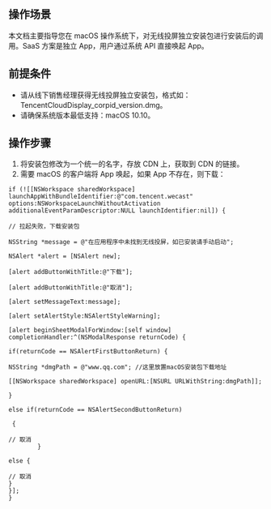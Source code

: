 ## 操作场景
本文档主要指导您在 macOS 操作系统下，对无线投屏独立安装包进行安装后的调用。SaaS 方案是独立 App，用户通过系统 API 直接唤起 App。

## 前提条件
- 请从线下销售经理获得无线投屏独立安装包，格式如：TencentCloudDisplay_corpid_version.dmg。
- 请确保系统版本最低支持：macOS 10.10。



## 操作步骤
1. 将安装包修改为一个统一的名字，存放 CDN 上，获取到 CDN 的链接。
2. 需要 macOS 的客户端将 App 唤起，如果 App 不存在，则下载：

```
if (![[NSWorkspace sharedWorkspace] launchAppWithBundleIdentifier:@"com.tencent.wecast" options:NSWorkspaceLaunchWithoutActivation additionalEventParamDescriptor:NULL launchIdentifier:nil]) {

// 拉起失败，下载安装包

NSString *message = @"在应用程序中未找到无线投屏，如已安装请手动启动";

NSAlert *alert = [NSAlert new];

[alert addButtonWithTitle:@"下载"];

[alert addButtonWithTitle:@"取消"];

[alert setMessageText:message];

[alert setAlertStyle:NSAlertStyleWarning];

[alert beginSheetModalForWindow:[self window] completionHandler:^(NSModalResponse returnCode) {

if(returnCode == NSAlertFirstButtonReturn) {

NSString *dmgPath = @"www.qq.com"; //这里放置macOS安装包下载地址

[[NSWorkspace sharedWorkspace] openURL:[NSURL URLWithString:dmgPath]];

}

else if(returnCode == NSAlertSecondButtonReturn)

 {

// 取消
        }

else {

// 取消
}
}];
}

```
